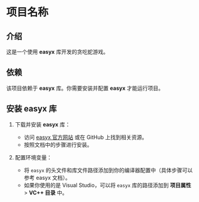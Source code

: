 # 项目名称

## 介绍
这是一个使用 **easyx** 库开发的贪吃蛇游戏。

## 依赖
该项目依赖于 **easyx** 库。你需要安装并配置 **easyx** 才能运行项目。

## 安装 easyx 库
1. 下载并安装 **easyx** 库：
   - 访问 [easyx 官方网站](http://www.easyx.cn/) 或在 GitHub 上找到相关资源。
   - 按照文档中的步骤进行安装。

2. 配置环境变量：
   - 将 `easyx` 的头文件和库文件路径添加到你的编译器配置中（具体步骤可以参考 easyx 文档）。
   - 如果你使用的是 Visual Studio，可以将 `easyx` 库的路径添加到 **项目属性** > **VC++ 目录** 中。

